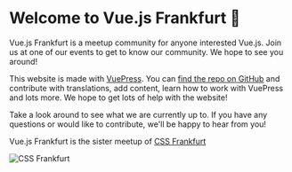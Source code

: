 # Welcome to Vue.js Frankfurt :tada:

Vue.js Frankfurt is a meetup community for anyone interested Vue.js. Join us at one of our events to get to know our community. We hope to see you around!

This website is made with [VuePress](https://vuepress.vuejs.org). You can [find the repo on GitHub](https://github.com/vuejsfrankfurt/vuejsfrankfurt.de) and contribute with translations, add content, learn how to work with VuePress and lots more. We hope to get lots of help with the website!

<!-- TODO: Add Frank the Furt bio -->

Take a look around to see what we are currently up to. If you have any questions or would like to contribute, we'll be happy to hear from you!

<!-- TODO: Add Community Selfie -->

Vue.js Frankfurt is the sister meetup of [CSS Frankfurt](https://cssfrankfurt.de)

![CSS Frankfurt](/cssfrankfurt.svg)